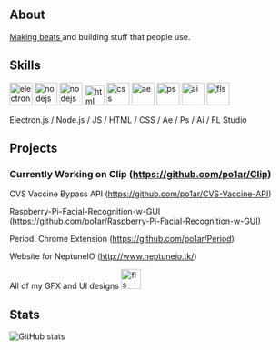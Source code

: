 ## About
<a href="https://soundcloud.com/polarprod">Making beats </a> and building stuff that people use.

## Skills
<img src='https://egghead.io/_next/image?url=https%3A%2F%2Fd2eip9sf3oo6c2.cloudfront.net%2Ftags%2Fimages%2F000%2F001%2F123%2Fthumb%2Felectronlogo.png&w=48&q=75' alt='electron' height='40'>    <img src='https://img.icons8.com/color/452/nodejs.png' alt='nodejs' height='40'> <img src='https://upload.wikimedia.org/wikipedia/commons/6/6a/JavaScript-logo.png' alt='nodejs' height='40'> <img src='https://cdn.iconscout.com/icon/free/png-256/html5-40-1175193.png' alt='html' height='35'> <img src='https://img2.pngio.com/css-3-logo-png-picture-364523-css-3-logo-png-css-logo-png-1600_1600.png' alt='css' height='40'> <img src='https://brandeps.com/logo-download/A/Adobe-After-Effects-CC-logo-vector-01.svg' alt='ae' height='40'> <img src='https://brandeps.com/logo-download/A/Adobe-Photoshop-CC-logo-vector-01.svg' alt='ps' height='40'> <img src='https://brandeps.com/logo-download/A/Adobe-Illustrator-CC-logo-vector-01.svg' alt='ai' height='40'> <img src='https://www.image-line.com/wp-content/themes/intracto/build/images/fl-fruit-logo.png' alt='fls' height='40'>


Electron.js / Node.js / JS / HTML / CSS / Ae / Ps / Ai / FL Studio

## Projects
### Currently Working on Clip (https://github.com/po1ar/Clip)

CVS Vaccine Bypass API (https://github.com/po1ar/CVS-Vaccine-API)

Raspberry-Pi-Facial-Recognition-w-GUI (https://github.com/po1ar/Raspberry-Pi-Facial-Recognition-w-GUI)

Period. Chrome Extension (https://github.com/po1ar/Period)

Website for NeptuneIO (http://www.neptuneio.tk/)


All of my GFX and UI designs
<a href = 'https://discord.gg/9mpHMQjMc3'><img src='https://i.imgur.com/D5vyVzCl.png'  alt='fls' height='35'></a>

## Stats
![GitHub stats](https://github-readme-stats.vercel.app/api?username=po1ar&show_icons=true&count_private=true&theme=tokyonight)
